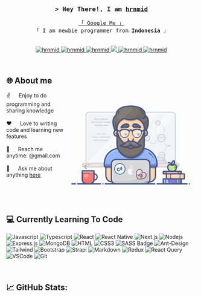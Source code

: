 <!-- Intro  -->
<h3 align="center">
        <samp>&gt; Hey There!, I am
                <b><a  target="_blank" href="https://">hrnmid</a></b>
        </samp>
</h3>


<p align="center"> 
  <samp>
    <a href="https://github.com/hrnmid">「 Google Me 」</a>
    <br>
    「 I am newbie programmer from <b>Indonesia</b> 」
    <br>
    <br>
  </samp>
</p>

<p align="center">
 <a href="https://github.com/hrnmid" target="blank">
  <img src="https://img.shields.io/badge/Website-DC143C?style=for-the-badge&logo=medium&logoColor=white" alt="hrnmid" />
 </a>
 <a href="https://github.com/hrnmid" target="_blank">
  <img src="https://img.shields.io/badge/LinkedIn-0077B5?style=for-the-badge&logo=linkedin&logoColor=white" alt="hrnmid"/>
 </a>
 <a href="https://github.com/hrnmid" target="_blank">
  <img src="https://img.shields.io/badge/dev.to-0A0A0A?style=for-the-badge&logo=dev.to&logoColor=white" alt="hrnmid" />
 </a>
 <a href="https://github.com/hrnmid" target="_blank">
  <img src="https://img.shields.io/badge/Twitter-1DA1F2?style=for-the-badge&logo=twitter&logoColor=white" />
 </a>
 <a href="https://github.com/hrnmid" target="_blank">
  <img src="https://img.shields.io/badge/Instagram-fe4164?style=for-the-badge&logo=instagram&logoColor=white" alt="hrnmid" />
 </a> 
 <a href="https://github.com/hrnmid" target="_blank">
  <img src="https://img.shields.io/badge/Facebook-20BEFF?&style=for-the-badge&logo=facebook&logoColor=white" alt="hrnmid"  />
  </a> 
</p>
<br />

<!-- About Section -->
## 🌐 About me
 
<p>
 <img align="right" width="350" src="/programmer.gif" alt="Coding gif" />
  
 ✌️ &emsp; Enjoy to do programming and sharing knowledge <br/><br/>
 ❤️ &emsp; Love to writing code and learning new features<br/><br/>
 📧 &emsp; Reach me anytime: @gmail.com<br/><br/>
 💬 &emsp; Ask me about anything [here](https://github.com/hrnmid)

</p>

<br/>
<br/>
<br/>

## 💻 Currently Learning To Code

![Javascript](https://img.shields.io/badge/Javascript-F0DB4F?style=for-the-badge&labelColor=black&logo=javascript&logoColor=F0DB4F)
![Typescript](https://img.shields.io/badge/Typescript-007acc?style=for-the-badge&labelColor=black&logo=typescript&logoColor=007acc)
![React](https://img.shields.io/badge/-React-61DBFB?style=for-the-badge&labelColor=black&logo=react&logoColor=61DBFB)
![React Native](https://img.shields.io/badge/React_Native-20232A?style=for-the-badge&logo=react&logoColor=61DAFB)
![Next.js](https://img.shields.io/badge/next.js-000000?style=for-the-badge&logo=nextdotjs&logoColor=white)
![Nodejs](https://img.shields.io/badge/Nodejs-3C873A?style=for-the-badge&labelColor=black&logo=node.js&logoColor=3C873A)
![Express.js](https://img.shields.io/badge/Express.js-000000?style=for-the-badge&logo=express&logoColor=white)
![MongoDB](https://img.shields.io/badge/MongoDB-4EA94B?style=for-the-badge&logo=mongodb&logoColor=white)
![HTML](https://img.shields.io/badge/HTML5-E34F26?style=for-the-badge&logo=html5&logoColor=white)
![CSS3](https://img.shields.io/badge/CSS3-1572B6?style=for-the-badge&logo=css3&logoColor=white)
![SASS Badge](https://img.shields.io/badge/Sass-CC6699?style=for-the-badge&logo=sass&logoColor=white)
![Ant-Design](https://img.shields.io/badge/AntDesign-0170FE?style=for-the-badge&logo=antdesign&logoColor=white)
![Tailwind](https://img.shields.io/badge/Tailwind_CSS-092749?style=for-the-badge&logo=tailwindcss&logoColor=06B6D4&labelColor=000000)
![Bootstrap](https://img.shields.io/badge/Bootstrap-563D7C?style=for-the-badge&logo=bootstrap&logoColor=white)
![Strapi](https://img.shields.io/badge/strapi-2E7EEA?style=for-the-badge&logo=strapi&logoColor=white)
![Markdown](https://img.shields.io/badge/Markdown-000000?style=for-the-badge&logo=markdown&logoColor=white)
![Redux](https://img.shields.io/badge/Redux-593D88?style=for-the-badge&logo=redux&logoColor=white)
![React Query](https://img.shields.io/badge/-React_Query-FF4154?style=for-the-badge&logo=react%20query&logoColor=white)
![VSCode](https://img.shields.io/badge/Visual_Studio-0078d7?style=for-the-badge&logo=visual%20studio&logoColor=white)
![Git](https://img.shields.io/badge/Git-F05032?style=for-the-badge&logo=git&logoColor=white)

<br/>

## 📈 GitHub Stats:
[](https://github-readme-stats.vercel.app/api/top-langs/?username=hrnmid&theme=react&hide_border=false&include_all_commits=false&count_private=false&layout=compact)<br/><br/>







